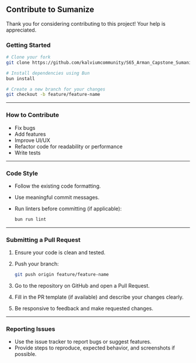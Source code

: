 ## Contribute to Sumanize

Thank you for considering contributing to this project! Your help is appreciated.

### Getting Started

```bash
# Clone your fork
git clone https://github.com/kalviumcommunity/S65_Arman_Capstone_Sumanize.git

# Install dependencies using Bun
bun install

# Create a new branch for your changes
git checkout -b feature/feature-name
```

---

### How to Contribute

- Fix bugs
- Add features
- Improve UI/UX
- Refactor code for readability or performance
- Write tests

---

### Code Style

- Follow the existing code formatting.
- Use meaningful commit messages.
- Run linters before committing (if applicable):

  ```bash
  bun run lint
  ```

---

### Submitting a Pull Request

1. Ensure your code is clean and tested.
2. Push your branch:

   ```bash
   git push origin feature/feature-name
   ```

3. Go to the repository on GitHub and open a Pull Request.
4. Fill in the PR template (if available) and describe your changes clearly.
5. Be responsive to feedback and make requested changes.

---

### Reporting Issues

- Use the issue tracker to report bugs or suggest features.
- Provide steps to reproduce, expected behavior, and screenshots if possible.
